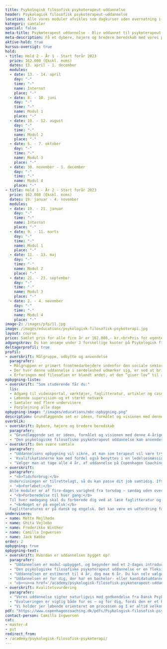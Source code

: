 ```yaml
---
title: Psykologisk filosofisk psykoterapeut-uddannelse
header: Psykologisk filosofisk psykoterapeut-uddannelse
location: Alle vores moduler afvikles som dagkurser uden overnatning i vores undervisninslokaler på Blegdamsvej 104D, 3. sal, 2100 København Ø, dog med undtagelse af det todages intromodul, der afvikles som internat med én overnatning.
kategori: samtaler
special: false
meta-title: Psykoterapeut uddannelse - Bliv uddannet til psykoterapeut hos CCC
meta-description: Få et dybere, højere og bredere beredskab med vores psykoterapeut uddannelse, der klæder dig på til at varetage de svære samtaler - psykologisk og filosofisk. Læs mere her.
aktive-hold: true
kursus-oversigt: true
hold:
- title: Hold 2 - År 1 - Start forår 2023
  price: 162.000 (Ekskl. moms)
  dates: 13. april - 1. december
  modules:
  - date: 13. - 14. april
    day: "-"
    time: "-"
    name: Internat
    place: "-"
  - date: 8. - 10. juni
    day: "-"
    time: "-"
    name: Modul 1
    place: "-"
  - date: 10. - 12. august
    day: "-"
    time: "-"
    name: Modul 2
    place: "-"
  - date: 5. - 7. oktober
    day: "-"
    time: "-"
    name: Modul 3
    place: "-"
  - date: 30. november - 1. december
    day: "-"
    time: "-"
    name: Modul 4
    place: "-"
- title: Hold 1 - År 2 - Start forår 2023
  price: 162.000 (Ekskl. moms)
  dates: 19. januar - 4. november
  modules:
  - date: 19. - 21. januar
    day: "-"
    time: "-"
    name: Internat
    place: "-"
  - date: 9. - 11. marts
    day: "-"
    time: "-"
    name: Modul 1
    place: "-"
  - date: 11. - 13. maj
    day: "-"
    time: "-"
    name: Modul 2
    place: "-"
  - date: 21. - 23. september
    day: "-"
    time: "-"
    name: Modul 3
    place: "-"
  - date: 2. - 4. november
    day: "-"
    time: "-"
    name: Modul 4
    place: "-"
image-2: /images/pfp/11.jpg
image: /images/educations/psykologisk-filosofisk-psykoterapi.jpg
layout: course
price: Samlet pris for alle fire år er 162.000,- kr.<br>Pris for egenterapi alle fire år er 21.600,- kr.<br>Pris for supervision for 2, 3 og 4 år er 12.000,- kr. Der er mulighed for køb af enkeltmoduler, samt addragsordning. Kontakt os for mere information.
adgangskrav: Du kan ansøge under 3 forskellige kvoter på Psykologisk filosofisk psykoterapeut-uddannelsen.<br><b><u><a href="/pdfs/pfp-adgangskrav.pdf" target="_blank">Download folder omkring adgangskrav</a></u></b>
deltagerprofil: true
profil:
- overskrift: Målgruppe, udbytte og anvendelse
  paragrafer:
  - Målgruppen er primært frontmedarbejdere indenfor den sociale sektor og behandlings-forvaltning, dvs. behandlere i kommunalt regi, job-center-medarbejdere, men også (mellem)ledere, team-ledere, HR-medarbejdere og mennesker, der generelt arbejder med dialog og mellemmenneskelig kommunikation i grupper såvel som individuelt (fx borgere, kunder, klienter, kollegaer, etc.) vil finde anvendelse i uddannelsens effekter, virkninger og opøvede færdigheder, fx ift konflikthåndtering og målrettede samtaler.
  - Der hvor denne uddannelse i særdeleshed udmærker sig, er ved at bringe filosofien ind som en ligeværdig partner til psykologien i en terapeutisk sammenhæng. Konkret kan man argumentere for, at filosofien lader klienterne tale rundt om en given episode på en måde, der tillader, at de kun føler det, de kan rumme, uden en direkte konfrontation med en dertil følelse af skam, skyld og mindreværd.
  - Erfaringen med filosofien er blandt andet, at den ”giver lov” til at arbejde med underliggende dybe ubevidste lag, uden at man bliver fanget ind i de mere personlighedspsykologiske forsvarsmekanismer. Mulighederne for menneskelig udvikling og healing af dybe sår har optimale muligheder ved denne terapeutiske kombination.
opbygning-liste:
- overskrift: "Som studerende får du:"
  lis:
  - Adgang til vidensportal, værktøjer, faglitteratur, artikler og cases
  - Løbende supervision og et stærkt netværk
  - Samtaler med flere undervisere
  - Forplejning alle dage
opbygning-image: "/images/educations/mbc-opbygning.png"
description: Grundlæggende set er ideen, formålet og visionen med denne 4-årige terapi-uddannelse at kombinere, nuancere og kvalificere samarbejdet mellem den filosofiske tradition og dannelse og den psykologiske og psykoterapeutiske tradition og dannelse.
overblik:
- overskrift: Dybere, højere og bredere beredskab
  paragrafer:
  - "Grundlæggende set er ideen, formålet og visionen med denne 4-årige terapi-uddannelse at kombinere, nuancere og kvalificere samarbejdet mellem den filosofiske tradition og dannelse og den psykologiske og psykoterapeutiske tradition og dannelse. I dette spektrum tilbyder og muliggør uddannelsen et dybere, højere og langt bredere beredskab at møde sin klient/borger og sig selv med. Gennem en lang række metoder, øvelser, prøver og udfordringer, teoretisk såvel som praktisk, dannes den kommende terapeut på denne uddannelse i at kunne møde det andet menneske som menneske og med-menneske."
  - "Den psykologiske filosofiske psykoterapeut uddannelse kan anvendes i mange forskellige kontekster. Hvis det ønskes, kan man ud fra indholdet i de enkelte moduler skræddersy de emner, der passer til det organisatoriske indhold, som man har behov for at udvikle. Hvis man vælger at tage et eller to hele år fra uddannelsen, vil man være i stand til at tage lettere terapeutiske samtaler på et relativt højt teknisk niveau."
- overskrift: Den svære samtale
  paragrafer:
  - "Uddannelsens opbygning vil sikre, at man som terapeut vil være tryg ved at samtalen bevæger sig ind på langt de fleste livsområder. Disse kvalifikationer kan med fordel anvendes i forskellige pædagogiske og sociale sammenhænge, hvor man har en tættere kontakt med borgeren, uanset om det er som frontmedarbejder på jobcentre, sagsbehandler i et børn- og ungeteam eller andet."
  - 'Kvalifikationerne kan med fordel også benyttes i en ledelsesmæssig sammenhæng. Dette kan f.eks. være i forhold til at føle sig personligt rustet til kvalificering af medarbejdernes målsætninger, ”den svære samtale” om sygefravær eller alkohol. Det kan også være kvalificering/specificering af ønsker om at avancere i egen karriere.'
  - "Vælger man at tage alle 4 år, af uddannelse på Copenhagen Coaching Center, vil man erhverve kvalifikationerne til at arbejde som psykoterapeut på langt de fleste områder."
- overskrift: 
  paragrafer:
  - "<b>Tidsforbrug:</b>
  Undervisningen er tilrettelagt, så du kan passe dit job samtidig. Ift. forberedelse af eksamensopgaven på hvert modul må du forvente, at det kræver lidt ekstra tid."
  - '<b>Forløbet:</b>
  Alle moduler er af fire-dages varighed fra torsdag – søndag uden overnatning. Intromodulet varer dog kun to dage, fra torsdag til og med fredag, dog med overnatning.'
  - "<b>Forberedelse til hver gang:</b>
  Til hver mødegang skal du forberede dig ved at læse faglitteratur og løse mindre opgaver. Vi bruger en digital læringsplatform, hvor du har adgang til alt materiale fra uddan-nelsen. Her kan du også kommunikere med undervisere og medstuderende."
  - "<b>Noget er på engelsk:</b>
  Faglitteraturen er på dansk og engelsk. Det kan være en udfordring for nogen at læse engelske tekster, men vi forsøger at supplere med introduktioner på dansk og opfordrer også de studerende til at sparre med hinanden.s"
undervisere:
- name: Mette Mejlhede
- name: Ghita Vejlebo
- name: Frederikke Winther
- name: Camilla Ingwersen
- name: Jack Købke
order: 2
opbygning: true
opbygning-text:
- overskrift: Hvordan er uddannelsen bygget op?
  paragrafer:
  - "Uddannelsen er modul-opbygget, og begynder med et 2-dages introducerende internat. Hvert år består derudover af 6 grundmoduler af fire-dages varighed uden overnatning. Uddannelsen er 4-årig, og hvert halve år slutter med en skriftlig/mundtlig og/eller praktisk prøve og/eller eksamen. Det første år er mildere og bredere ift arbejdet med sig selv, og egne færdigheder. Som årene skrider frem bliver det mere og mere dybdegående og specialiseret. Det er en forudsætning for gennemførsel, at hver deltager opfylder det antal timer, som skal bruges på egen terapi, terapeutisk praksis og øve-timer, samt feedback og supervision på egen praksis."
  - "Den psykologiske filosofiske psykoterapeut uddannelse er en fleksibel videreuddannelse i moduler, som kan tages samtidig med, at du passer dit job. Intentionen er, du som udgangspunkt arbejder med opgaver, der relaterer sig til dit arbejde eller interesseområde."
  - "Uddannelsen er estimeret til 4 år, dog max 6 år. Du kan selv vælge tempoet."
  - "Uddannelsen er for dig, der har en bachelor- eller kandidatuddannelse inden for området og mindst to års relevant erhvervserfaring."
  - "<b><u><a href='/academy/psykologisk-filosofisk-psykoterapeut-uddannelse/moduler/'>Læs mere om modulerne her</a></b></u>"
- overskrift: Kvalitetsvurdering
  paragrafer:
  - "Vores uddannelse sigter naturligvis mod godkendelse fra Dansk Psykoterapeutforening og Reflektor hvorfor denne proces er påbegyndt, således at vi som leverandør og privat udbyder lever op til de ministerielle krav for private psykoterapeutuddannelser uden afvigelser."
  - "Evalueringen er vigtig både for os – og for dig, fordi den er et bevis og en dokumentation for, at vores uddannelse er tidssvarende, og at standarden i undervisningen er høj. For at blive evalueret og godkendt kræves der en stærk sammenhæng imellem de teoretiske grundpiller, som instituttet hviler på, de metoder vi underviser dig i, litteraturen vi anbefaler dig at læse og måden, vi eksaminerer dig på."
  - "Vi holder jer løbende orienteret om processen og I er altid velkomne til at spørge os, hvis I ønsker yderligere information omkring vores uddannelse"
pdf: "https://www.copenhagencoaching.dk/pdfs/Psykologisk-filosofisk-psykoterapi-infofolder.pdf"
contact-person: Camilla Ingwersen
cat:
- master-4
- put
redirect_from:
- /academy/psykologisk-filosofisk-psykoterapi/
---
```

